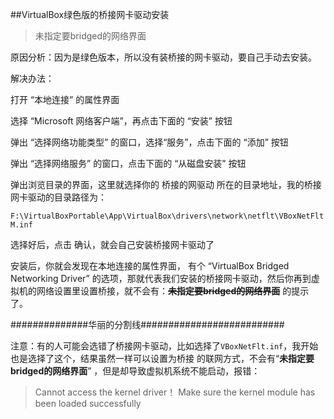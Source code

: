 ##VirtualBox绿色版的桥接网卡驱动安装

>未指定要bridged的网络界面

原因分析：因为是绿色版本，所以没有装桥接的网卡驱动，要自己手动去安装。

解决办法：

打开 “本地连接” 的属性界面

选择 “Microsoft 网络客户端”，再点击下面的 “安装” 按钮

弹出 “选择网络功能类型” 的窗口，选择“服务”，点击下面的 “添加” 按钮

弹出 “选择网络服务” 的窗口，点击下面的 “从磁盘安装” 按钮

弹出浏览目录的界面，这里就选择你的 桥接的网驱动 所在的目录地址，我的桥接网卡驱动的目录路径为：

`F:\VirtualBoxPortable\App\VirtualBox\drivers\network\netflt\VBoxNetFltM.inf`

选择好后，点击 确认，就会自己安装桥接网卡驱动了

安装后，你就会发现在本地连接的属性界面， 有个 “VirtualBox Bridged Networking Driver” 的选项，那就代表我们安装的桥接网卡驱动，然后你再到虚拟机的网络设置里设置桥接，就不会有：**~~未指定要bridged的网络界面~~** 的提示了。

##############华丽的分割线##########################

注意：有的人可能会选错了桥接网卡驱动，比如选择了`VBoxNetFlt.inf`，我开始也是选择了这个，结果虽然一样可以设置为桥接 的联网方式，不会有“**未指定要bridged的网络界面**” ，但是却导致虚拟机系统不能启动，报错：
>Cannot access the kernel driver！
Make sure the kernel module has been loaded successfully